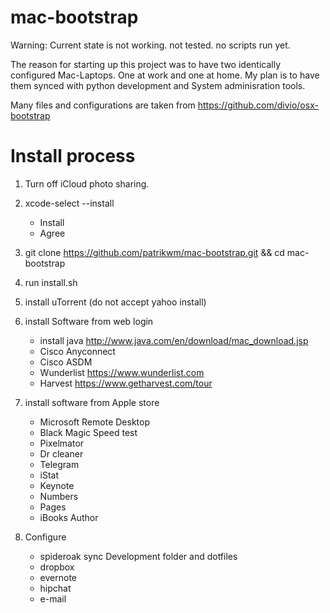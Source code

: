 # mac-bootstrap

Warning: Current state is not working. not tested. no scripts run yet.

The reason for starting up this project was to have two identically configured Mac-Laptops. One at work and one at home.
My plan is to have them synced with python development and System adminisration tools.

Many files and configurations are taken from https://github.com/divio/osx-bootstrap

# Install process
1. Turn off iCloud photo sharing. 
2. xcode-select --install
    - Install
    - Agree
3. git clone https://github.com/patrikwm/mac-bootstrap.git && cd mac-bootstrap
4. run install.sh
5. install uTorrent (do not accept yahoo install)
6. install Software from web login
    - install java http://www.java.com/en/download/mac_download.jsp
    - Cisco Anyconnect
    - Cisco ASDM
    - Wunderlist https://www.wunderlist.com
    - Harvest https://www.getharvest.com/tour
    
7. install software from Apple store
    - Microsoft Remote Desktop
    - Black Magic Speed test
    - Pixelmator
    - Dr cleaner
    - Telegram
    - iStat
    - Keynote
    - Numbers
    - Pages
    - iBooks Author
 
 8. Configure 
    - spideroak
        sync Development folder and dotfiles
    - dropbox
    - evernote
    - hipchat
    - e-mail